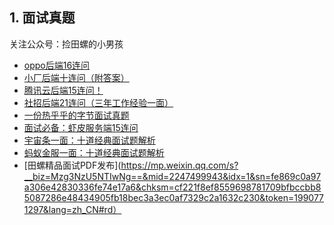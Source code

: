 ## 1. 面试真题

关注公众号：捡田螺的小男孩
​
- [oppo后端16连问](https://mp.weixin.qq.com/s?__biz=Mzg3NzU5NTIwNg==&amp;mid=2247498750&amp;idx=1&amp;sn=19fe8b4fff28fe81db14e733053bbc74&amp;chksm=cf2224d7f855adc1d0984980a4e3de31fe33329164a472ca8d8255a8a80b69b2e23850811323&token=2001057130&lang=zh_CN#rd)
- [小厂后端十连问（附答案）](https://mp.weixin.qq.com/s?__biz=Mzg3NzU5NTIwNg==&amp;mid=2247498316&amp;idx=1&amp;sn=7749b78293b7b2af51eda99844e08a56&amp;chksm=cf222565f855ac7324232e2af459f8b6e6eb5fd5b272c2b29bda08cc579421b6704a0de94b2e&token=2001057130&lang=zh_CN#rd)
- [腾讯云后端15连问！](https://mp.weixin.qq.com/s?__biz=Mzg3NzU5NTIwNg==&amp;mid=2247498171&amp;idx=1&amp;sn=f5a7ec25a569822be0f73fbcd413e8ba&amp;chksm=cf222692f855af84fba419166fcd4235c0e78af3a2e1ec4c723a4efb1bd1ad6f8a5b9404c599&token=2001057130&lang=zh_CN#rd)
- [社招后端21连问（三年工作经验一面）](https://mp.weixin.qq.com/s?__biz=Mzg3NzU5NTIwNg==&amp;mid=2247498084&amp;idx=1&amp;sn=96c8148cfeeeb16668ed9e03fa9131cc&amp;chksm=cf22264df855af5b6e81b93738cca28989226a53ec702fcfaa0cc5004dded4208c5ee5ea844a&token=2001057130&lang=zh_CN#rd)
- [一份热乎乎的字节面试真题](https://mp.weixin.qq.com/s?__biz=Mzg3NzU5NTIwNg==&amp;mid=2247497742&amp;idx=1&amp;sn=18765e7356f446a7f2521f45b467d5d3&amp;chksm=cf222727f855ae31dd2029e3219814211336c41d9228d271a583d3691ddadca586529aca9302&token=2001057130&lang=zh_CN#rd)
- [面试必备：虾皮服务端15连问](https://mp.weixin.qq.com/s?__biz=Mzg3NzU5NTIwNg==&amp;mid=2247497256&amp;idx=1&amp;sn=3b799c2d514aa25e85a6faa60d639a0b&amp;chksm=cf222901f855a017b73356b99b830b8800a7a9172fab891c5759d8dd69a270872ea9480c0b7c&token=2001057130&lang=zh_CN#rd)
- [宇宙条一面：十道经典面试题解析](https://mp.weixin.qq.com/s?__biz=Mzg3NzU5NTIwNg==&amp;mid=2247495342&amp;idx=1&amp;sn=54e1c0c16a6467001524c34818025331&amp;chksm=cf223187f855b89140db5ca429e6efc19d0111abf7f36b78a0ecd73b00fded1ff1e7ba32a6f1&token=2001057130&lang=zh_CN#rd)
- [蚂蚁金服一面：十道经典面试题解析](https://mp.weixin.qq.com/s?__biz=Mzg3NzU5NTIwNg==&amp;mid=2247493270&amp;idx=1&amp;sn=1c78a81d6e1bd0f0fd947fe8c3a33e32&amp;chksm=cf2239bff855b0a9627855f20a17799e0506eb7548a409bfa0ee0450328d7519ec70f7b962cc&token=2001057130&lang=zh_CN#rd)
- [田螺精品面试PDF发布](https://mp.weixin.qq.com/s?__biz=Mzg3NzU5NTIwNg==&mid=2247499943&idx=1&sn=fe869c0a97a306e42830336fe74e17a6&chksm=cf221f8ef8559698781709bfbccbb85087286e48434905fb18bec3a3ec0af7329c2a1632c230&token=1990771297&lang=zh_CN#rd）